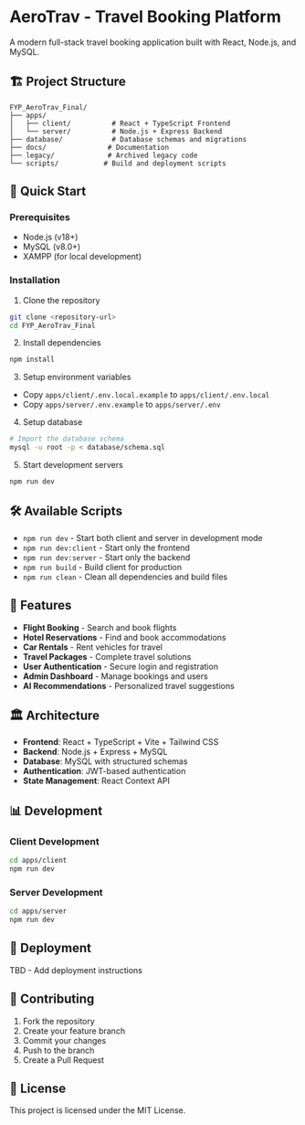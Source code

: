 # AeroTrav - Travel Booking Platform

A modern full-stack travel booking application built with React, Node.js, and MySQL.

## 🏗️ Project Structure

```
FYP_AeroTrav_Final/
├── apps/
│   ├── client/          # React + TypeScript Frontend
│   └── server/          # Node.js + Express Backend
├── database/            # Database schemas and migrations
├── docs/               # Documentation
├── legacy/             # Archived legacy code
└── scripts/           # Build and deployment scripts
```

## 🚀 Quick Start

### Prerequisites
- Node.js (v18+)
- MySQL (v8.0+)
- XAMPP (for local development)

### Installation

1. Clone the repository
```bash
git clone <repository-url>
cd FYP_AeroTrav_Final
```

2. Install dependencies
```bash
npm install
```

3. Setup environment variables
- Copy `apps/client/.env.local.example` to `apps/client/.env.local`
- Copy `apps/server/.env.example` to `apps/server/.env`

4. Setup database
```bash
# Import the database schema
mysql -u root -p < database/schema.sql
```

5. Start development servers
```bash
npm run dev
```

## 🛠️ Available Scripts

- `npm run dev` - Start both client and server in development mode
- `npm run dev:client` - Start only the frontend
- `npm run dev:server` - Start only the backend
- `npm run build` - Build client for production
- `npm run clean` - Clean all dependencies and build files

## 📱 Features

- **Flight Booking** - Search and book flights
- **Hotel Reservations** - Find and book accommodations
- **Car Rentals** - Rent vehicles for travel
- **Travel Packages** - Complete travel solutions
- **User Authentication** - Secure login and registration
- **Admin Dashboard** - Manage bookings and users
- **AI Recommendations** - Personalized travel suggestions

## 🏛️ Architecture

- **Frontend**: React + TypeScript + Vite + Tailwind CSS
- **Backend**: Node.js + Express + MySQL
- **Database**: MySQL with structured schemas
- **Authentication**: JWT-based authentication
- **State Management**: React Context API

## 📊 Development

### Client Development
```bash
cd apps/client
npm run dev
```

### Server Development
```bash
cd apps/server
npm run dev
```

## 🚀 Deployment

TBD - Add deployment instructions

## 🤝 Contributing

1. Fork the repository
2. Create your feature branch
3. Commit your changes
4. Push to the branch
5. Create a Pull Request

## 📄 License

This project is licensed under the MIT License.
